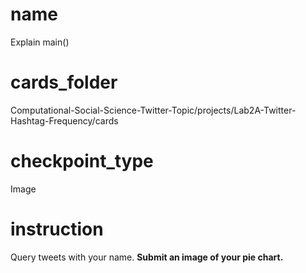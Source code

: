 # name

Explain main()
 
# cards_folder

Computational-Social-Science-Twitter-Topic/projects/Lab2A-Twitter-Hashtag-Frequency/cards

# checkpoint_type

Image

# instruction

Query tweets with your name. **Submit an image of your pie chart.**